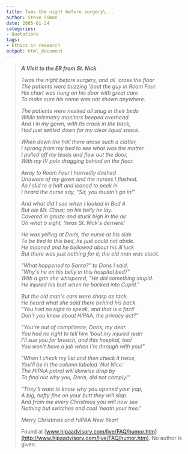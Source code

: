 ```yaml
---
title: Twas the night before surgery\...
author: Steve Simon
date: 2005-01-24
categories:
- Quotations
tags:
- Ethics in research
output: html_document
---
```

> ***A Visit to the ER from St. Nick***
>
> *Twas the night before surgery, and all \'cross the floor\
> The patients were buzzing \'bout the guy in Room Four.\
> His chart was hung on his door with great care\
> To make sure his name was not shown anywhere.*
>
> *The patients were nestled all snug in their beds\
> While telemetry monitors beeped overhead.\
> And I in my gown, with its crack in the back,\
> Had just settled down for my clear liquid snack.*
>
> *When down the hall there arose such a clatter,\
> I sprang from my bed to see what was the matter.\
> I pulled off my leads and flew out the door,\
> With my IV pole dragging behind on the floor.*
>
> *Away to Room Four I hurriedly dashed\
> Unaware of my gown and the nurses I flashed.\
> As I slid to a halt and leaned to peek in\
> I heard the nurse say, \"Sir, you mustn\'t go in!\"*
>
> *And what did I see when I looked in Bed A\
> But ole Mr. Claus; on his belly he lay.\
> Covered in gauze and stuck high in the air\
> Oh what a sight, \'twas St. Nick\'s derriere!*
>
> *He was yelling at Doris, the nurse at his side\
> To be tied to this bed, he just could not abide.\
> He moaned and he bellowed about his ill luck\
> But there was just nothing for it; the old man was stuck.*
>
> *\"What happened to Santa?\" to Doris I said,\
> \"Why\'s he on his belly in this hospital bed?\"\
> With a grin she whispered, \"He did something stupid.\
> He injured his butt when he backed into Cupid.\"*
>
> *But the old man\'s ears were sharp as tack.\
> He heard what she said there behind his back.\
> \"You had no right to speak, and that is a fact!\
> Don\'t you know about HIPAA, the privacy act?\"*
>
> *\"You\'re out of compliance, Doris, my dear.\
> You had no right to tell him \'bout my injured rear!\
> I\'ll sue you for breach, and this hospital, too!\
> You won\'t have a job when I\'m through with you!\"*
>
> *\"When I check my list and then check it twice,\
> You\'ll be in the column labeled \'Not Nice.\'\
> The HIPAA patrol will likewise drop by\
> To find out why you, Doris, did not comply!\"*
>
> *\"They\'ll want to know why you opened your yap,\
> A big, hefty fine on your butt they will slap.\
> And from me every Christmas you will now see\
> Nothing but switches and coal \'neath your tree.\"*
>
> *Merry Christmas and HIPAA New Year!*
>
> Found at
> [www.hipaadvisory.com/live/FAQ/humor.htm](http://www.hipaadvisory.com/live/FAQ/humor.htm).
> No author is given.

